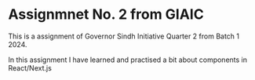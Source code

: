 # Assignmnet No. 2 from GIAIC

This is a assignment of Governor Sindh Initiative Quarter 2 from Batch 1 2024.

In this assignment I have learned and practised a bit about components in React/Next.js
